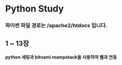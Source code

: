 # Python Study
### 파이썬 파일 경로는 /apache2/htdocs 입니다.

## 1 ~ 13장
#### python 세팅과 bitnami mampstack을 사용하여 웹과 연동

